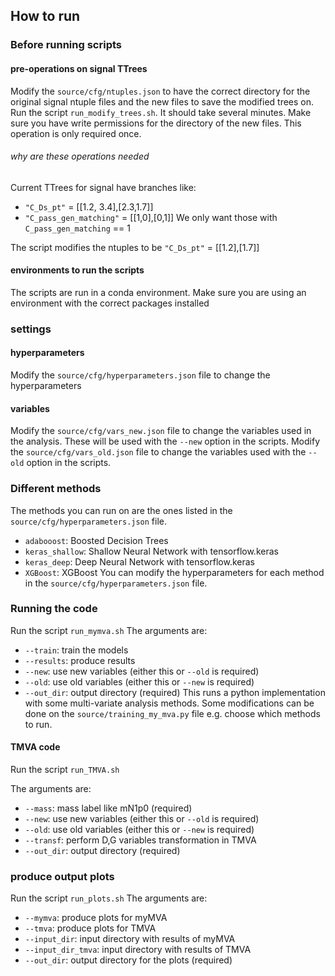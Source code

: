 ## How to run

### Before running scripts
#### pre-operations on signal TTrees

Modify the ``source/cfg/ntuples.json`` to have the correct directory for the
original signal ntuple files and the new files to save the modified trees on.
Run the script ``run_modify_trees.sh``. It should take several minutes.
Make sure you have write permissions for the directory of the new files.
This operation is only required once.

###### why are these operations needed
Current TTrees for signal have branches like:
- ``"C_Ds_pt"`` = [[1.2, 3.4],[2.3,1.7]]
- ``"C_pass_gen_matching"`` = [[1,0],[0,1]]
We only want those with ``C_pass_gen_matching`` == 1

The script modifies the ntuples to be
``"C_Ds_pt"`` = [[1.2],[1.7]]
#### environments to run the scripts
The scripts are run in a conda environment. Make sure you are using 
an environment with the correct packages installed

### settings
#### hyperparameters
Modify the ``source/cfg/hyperparameters.json`` file to change the hyperparameters
#### variables
Modify the ``source/cfg/vars_new.json`` file to change the variables used
in the analysis. These will be used with the ``--new`` option in the scripts.
Modify the ``source/cfg/vars_old.json`` file to change the variables used
with the ``--old`` option in the scripts.
### Different methods
The methods you can run on are the ones listed in the 
``source/cfg/hyperparameters.json`` file.
- ``adabooost``: Boosted Decision Trees
- ``keras_shallow``: Shallow Neural Network with tensorflow.keras
- ``keras_deep``: Deep Neural Network with tensorflow.keras
- ``XGBoost``: XGBoost
You can modify the hyperparameters for each method in the 
``source/cfg/hyperparameters.json`` file.
### Running the code
Run the script ``run_mymva.sh``
The arguments are:
- ``--train``: train the models
- ``--results``: produce results
- ``--new``: use new variables (either this or ``--old`` is required)
- ``--old``: use old variables (either this or ``--new`` is required)
- ``--out_dir``: output directory (required)
This runs a python implementation with some multi-variate analysis methods.
Some modifications can be done on the ``source/training_my_mva.py`` file e.g.
choose which methods to run.
####  TMVA code
Run the script ``run_TMVA.sh``

The arguments are:
- ``--mass``: mass label like mN1p0 (required)
- ``--new``: use new variables (either this or ``--old`` is required)
- ``--old``: use old variables (either this or ``--new`` is required)
- ``--transf``: perform D,G variables transformation in TMVA
- ``--out_dir``: output directory (required)

### produce output plots
Run the script ``run_plots.sh``
The arguments are:
- ``--mymva``: produce plots for myMVA
- ``--tmva``: produce plots for TMVA
- ``--input_dir``: input directory with results of myMVA
- ``--input_dir_tmva``: input directory with results of TMVA
- ``--out_dir``: output directory for the plots (required)

